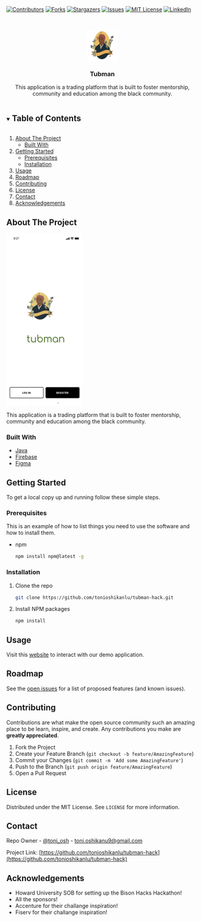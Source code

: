 <!--
*** Thanks for checking out the Best-README-Template. If you have a suggestion
*** that would make this better, please fork the repo and create a pull request
*** or simply open an issue with the tag "enhancement".
*** Thanks again! Now go create something AMAZING! :D
***
***
***
*** To avoid retyping too much info. Do a search and replace for the following:
*** tonioshikanlu, tubman-hack, toni_osh, toni.oshikanu9@gmail.com, Tubman, This application is a trading platform that is built to foster mentorship, community and education among the black community.


-->



<!-- PROJECT SHIELDS -->
<!--
*** I'm using markdown "reference style" links for readability.
*** Reference links are enclosed in brackets [ ] instead of parentheses ( ).
*** See the bottom of this document for the declaration of the reference variables
*** for contributors-url, forks-url, etc. This is an optional, concise syntax you may use.
*** https://www.markdownguide.org/basic-syntax/#reference-style-links
-->
[![Contributors][contributors-shield]][contributors-url]
[![Forks][forks-shield]][forks-url]
[![Stargazers][stars-shield]][stars-url]
[![Issues][issues-shield]][issues-url]
[![MIT License][license-shield]][license-url]
[![LinkedIn][linkedin-shield]][linkedin-url]



<!-- PROJECT LOGO -->
<br />
<p align="center">
  <a href="https://github.com/tonioshikanlu/tubman-hack">
    <img src="logo.png" alt="Logo" width="80" height="80">
  </a>

  <h3 align="center">Tubman</h3>

  <p align="center">
    This application is a trading platform that is built to foster mentorship, community and education among the black community.

  </p>
</p>



<!-- TABLE OF CONTENTS -->
<details open="open">
  <summary><h2 style="display: inline-block">Table of Contents</h2></summary>
  <ol>
    <li>
      <a href="#about-the-project">About The Project</a>
      <ul>
        <li><a href="#built-with">Built With</a></li>
      </ul>
    </li>
    <li>
      <a href="#getting-started">Getting Started</a>
      <ul>
        <li><a href="#prerequisites">Prerequisites</a></li>
        <li><a href="#installation">Installation</a></li>
      </ul>
    </li>
    <li><a href="#usage">Usage</a></li>
    <li><a href="#roadmap">Roadmap</a></li>
    <li><a href="#contributing">Contributing</a></li>
    <li><a href="#license">License</a></li>
    <li><a href="#contact">Contact</a></li>
    <li><a href="#acknowledgements">Acknowledgements</a></li>
  </ol>
</details>



<!-- ABOUT THE PROJECT -->
## About The Project

<a href="https://github.com/tonioshikanlu/tubman-hack">
    <img src="tubman-sc.jpeg" alt="Logo" width="200" height="450">
  </a>

This application is a trading platform that is built to foster mentorship, community and education among the black community.


### Built With

* [Java]()
* [Firebase]()
* [Figma]()


<!-- GETTING STARTED -->
## Getting Started

To get a local copy up and running follow these simple steps.

### Prerequisites

This is an example of how to list things you need to use the software and how to install them.
* npm
  ```sh
  npm install npm@latest -g
  ```

### Installation

1. Clone the repo
   ```sh
   git clone https://github.com/tonioshikanlu/tubman-hack.git
   ```
2. Install NPM packages
   ```sh
   npm install
   ```



<!-- USAGE EXAMPLES -->
## Usage

Visit this [website](https://example.com) to interact with our demo application.



<!-- ROADMAP -->
## Roadmap

See the [open issues](https://github.com/tonioshikanlu/tubman-hack/issues) for a list of proposed features (and known issues).



<!-- CONTRIBUTING -->
## Contributing

Contributions are what make the open source community such an amazing place to be learn, inspire, and create. Any contributions you make are **greatly appreciated**.

1. Fork the Project
2. Create your Feature Branch (`git checkout -b feature/AmazingFeature`)
3. Commit your Changes (`git commit -m 'Add some AmazingFeature'`)
4. Push to the Branch (`git push origin feature/AmazingFeature`)
5. Open a Pull Request



<!-- LICENSE -->
## License

Distributed under the MIT License. See `LICENSE` for more information.



<!-- CONTACT -->
## Contact

Repo Owner - [@toni_osh](https://twitter.com/T_Oshikanlu) - toni.oshikanu9@gmail.com

Project Link: [https://github.com/tonioshikanlu/tubman-hack](https://github.com/tonioshikanlu/tubman-hack)



<!-- ACKNOWLEDGEMENTS -->
## Acknowledgements

* Howard University SOB for setting up the Bison Hacks Hackathon! 
* All the sponsors!
* Accenture for their challange inspiration!
* Fiserv for their challange inspiration!





<!-- MARKDOWN LINKS & IMAGES -->
<!-- https://www.markdownguide.org/basic-syntax/#reference-style-links -->
[contributors-shield]: https://img.shields.io/github/contributors/tonioshikanlu/tubman-hack.svg?style=for-the-badge
[contributors-url]: https://github.com/tonioshikanlu/tubman-hack/graphs/contributors
[forks-shield]: https://img.shields.io/github/forks/tonioshikanlu/tubman-hack.svg?style=for-the-badge
[forks-url]: https://github.com/tonioshikanlu/tubman-hack/network/members
[stars-shield]: https://img.shields.io/github/stars/tonioshikanlu/tubman-hack.svg?style=for-the-badge
[stars-url]: https://github.com/tonioshikanlu/tubman-hack/stargazers
[issues-shield]: https://img.shields.io/github/issues/tonioshikanlu/tubman-hack.svg?style=for-the-badge
[issues-url]: https://github.com/tonioshikanlu/tubman-hack/issues
[license-shield]: https://img.shields.io/github/license/tonioshikanlu/tubman-hack.svg?style=for-the-badge
[license-url]: https://github.com/tonioshikanlu/tubman-hack/blob/main/LICENSE
[linkedin-shield]: https://img.shields.io/badge/-LinkedIn-black.svg?style=for-the-badge&logo=linkedin&colorB=555
[linkedin-url]: https://www.linkedin.com/in/oluwatoni-oshikanlu-2a20b957/
